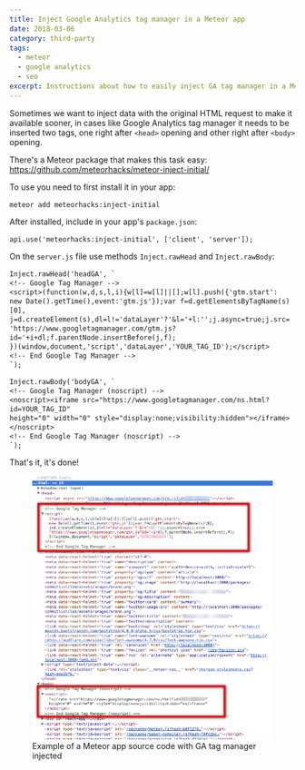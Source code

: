 ```yaml
---
title: Inject Google Analytics tag manager in a Meteor app
date: 2018-03-06
category: third-party
tags:
  - meteor
  - google analytics
  - seo
excerpt: Instructions about how to easily inject GA tag manager in a Meteor app
---
```


Sometimes we want to inject data with the original HTML request to make it available sooner, in cases like Google Analytics tag manager it needs to be inserted two tags, one right after `<head>` opening and other right after `<body>` opening.

There's a Meteor package that makes this task easy: https://github.com/meteorhacks/meteor-inject-initial/

To use you need to first install it in your app:

```
meteor add meteorhacks:inject-initial
```

After installed, include in your app's `package.json`:

```
api.use('meteorhacks:inject-initial', ['client', 'server']);
```

On the `server.js` file use methods `Inject.rawHead` and `Inject.rawBody`:

```
Inject.rawHead('headGA', `
<!-- Google Tag Manager -->
<script>(function(w,d,s,l,i){w[l]=w[l]||[];w[l].push({'gtm.start':
new Date().getTime(),event:'gtm.js'});var f=d.getElementsByTagName(s)[0],
j=d.createElement(s),dl=l!='dataLayer'?'&l='+l:'';j.async=true;j.src=
'https://www.googletagmanager.com/gtm.js?id='+i+dl;f.parentNode.insertBefore(j,f);
})(window,document,'script','dataLayer','YOUR_TAG_ID');</script>
<!-- End Google Tag Manager -->
`);
```

```
Inject.rawBody('bodyGA', `
<!-- Google Tag Manager (noscript) -->
<noscript><iframe src="https://www.googletagmanager.com/ns.html?id=YOUR_TAG_ID"
height="0" width="0" style="display:none;visibility:hidden"></iframe></noscript>
<!-- End Google Tag Manager (noscript) -->
`);
```

That's it, it's done!

<figure>
  <img alt="Example of a Meteor app source code with GA tag manager injected" src="/content/posts/2018-03-06-inject-google-analytics-tag-manager-in-a-meteor-app/source-code.png" />
  <figcaption>Example of a Meteor app source code with GA tag manager injected</figcaption>
</figure>
